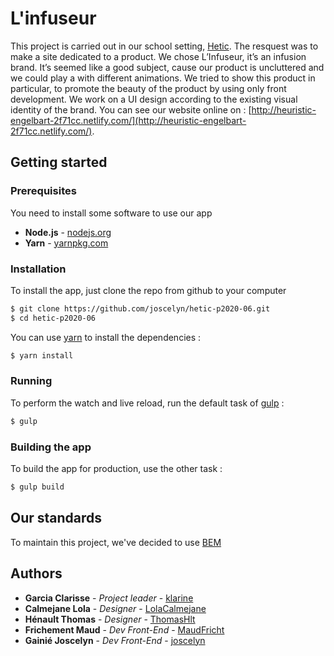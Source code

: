 # L'infuseur

This project is carried out in our school setting, [Hetic](https://www.hetic.net/). The resquest was to make a site dedicated to a product. We chose L’Infuseur, it’s an infusion brand. It’s seemed like a good subject, cause our product is uncluttered and we could play a with different animations. We tried to show this product in particular, to promote the beauty of the product by using only front development. We work on a UI design according to the existing visual identity of the brand.
You can see our website online on : [http://heuristic-engelbart-2f71cc.netlify.com/](http://heuristic-engelbart-2f71cc.netlify.com/).

## Getting started

### Prerequisites
You need to install some software to use our app
* **Node.js** - [nodejs.org](https://nodejs.org)
* **Yarn** - [yarnpkg.com](https://yarnpkg.com)

### Installation
To install the app, just clone the repo from github to your computer
```sh
$ git clone https://github.com/joscelyn/hetic-p2020-06.git
$ cd hetic-p2020-06
```
You can use [yarn](https://yarnpkg.com/) to install the dependencies :
```sh
$ yarn install
```

### Running
To perform the watch and live reload, run the default task of [gulp](https://gulpjs.com/) :
```sh
$ gulp
```
### Building the app
To build the app for production, use the other task :
```sh
$ gulp build
```

## Our standards
To maintain this project, we've decided to use [BEM](http://getbem.com/)

## Authors

* **Garcia Clarisse** - *Project leader* - [klarine](https://github.com/klarine)
* **Calmejane Lola** - *Designer* - [LolaCalmejane](https://github.com/LolaCalmejane)
* **Hénault Thomas** - *Designer* - [ThomasHlt](https://github.com/ThomasHlt)
* **Frichement Maud** - *Dev Front-End* - [MaudFricht](https://github.com/MaudFricht)
* **Gainié Joscelyn** - *Dev Front-End* - [joscelyn](https://github.com/joscelyn)